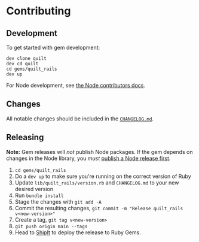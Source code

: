# Contributing

## Development

To get started with gem development:

```
dev clone quilt
dev cd quilt
cd gems/quilt_rails
dev up
```

For Node development, see [the Node contributors docs](.github/CONTRIBUTING.md).

## Changes

All notable changes should be included in the [`CHANGELOG.md`](CHANGELOG.md).

## Releasing

**Note:** Gem releases will _not_ publish Node packages. If the gem depends on changes in the Node library, you _must_ [publish a Node release first](../../.github/CONTRIBUTING.md#releasing).

1. `cd gems/quilt_rails`
2. Do a `dev up` to make sure you're running on the correct version of Ruby
3. Update `lib/quilt_rails/version.rb` and `CHANGELOG.md` to your new desired version
4. Run `bundle install`
5. Stage the changes with `git add -A`
6. Commit the resulting changes, `git commit -m "Release quilt_rails v<new-version>"`
7. Create a tag, `git tag v<new-version>`
8. `git push origin main --tags`
9. Head to [ShipIt](https://shipit.shopify.io/shopify/quilt/gem) to deploy the release to Ruby Gems.
